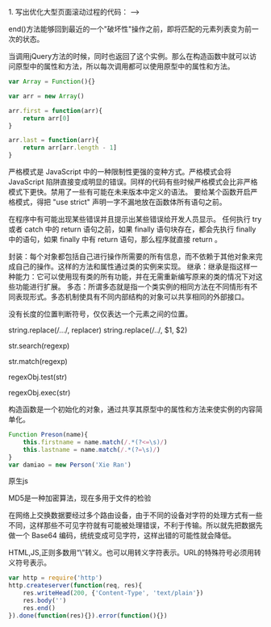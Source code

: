 1. 写出优化大型页面滚动过程的代码： -->
<!-- 将不在视口区域内的元素隐藏起来 -->
<!-- 将在视口区域的元素显示出来的代码 -->
<!-- 但是不能让它们的隐藏或显示影响页面布局 -->
<!-- 具体的隐藏方式可任意 -->

<!-- 2, jQuery相关的题目 -->
<!-- jQuery实例的end方法是什么意义 -->
end()方法能够回到最近的一个"破坏性"操作之前，即将匹配的元素列表变为前一次的状态。
<!-- jQuery实例的链式调用是如何实现的？ -->
当调用jQuery方法的时候，同时也返回了这个实例。那么在构造函数中就可以访问原型中的属性和方法，所以每次调用都可以使用原型中的属性和方法。
<!-- jQuery构造函数有哪几种调用方式？ -->
<!-- jQuery对象与HTMLElement对象有哪些区别？ -->

<!-- 3, 实现Function.prototype.bind2方法。如果可以，实现占位符的功能 -->

<!-- 4. 给Array类的实例新增如下两个方法last/first以返回数组的第一项和最后一项写出完整代码 -->
```js
var Array = Function(){}

var arr = new Array()

arr.first = function(arr){
	return arr[0]
}

arr.last = function(arr){
	return arr[arr.length - 1]
}
```

<!-- 5. 实现功能更强的函数重载，使其可以如下调用： -->

<!-- 6. 严格模式是什么？如何触发？有哪些限制？ -->
严格模式是 JavaScript 中的一种限制性更强的变种方式。严格模式会将 JavaScript 陷阱直接变成明显的错误。同样的代码有些时候严格模式会比非严格模式下更快。禁用了一些有可能在未来版本中定义的语法。
要给某个函数开启严格模式，得把 "use strict" 声明一字不漏地放在函数体所有语句之前。

<!-- 7. try catch finally 语句一般在什么情况下使用？有哪些需要注意的问题？ -->
在程序中有可能出现某些错误并且提示出某些错误给开发人员显示。
任何执行 try 或者 catch 中的 return 语句之前，如果 finally 语句块存在，都会先执行 finally 中的语句，如果 finally 中有 return 语句，那么程序就直接 return 。

<!-- 8. 使用ES5实现ES6标准库中的Map/Set两个类 -->

<!-- 9. 简述面向对象的三大特性 -->
封装：每个对象都包括自己进行操作所需要的所有信息，而不依赖于其他对象来完成自己的操作。这样的方法和属性通过类的实例来实现。
继承：继承是指这样一种能力：它可以使用现有类的所有功能，并在无需重新编写原来的类的情况下对这些功能进行扩展。
多态：所谓多态就是指一个类实例的相同方法在不同情形有不同表现形式。多态机制使具有不同内部结构的对象可以共享相同的外部接口。

<!-- 10. 什么是多重转义，在什么时候会用到？使用合适的语言描述出来。 -->

<!-- 11. 什么是正则表达式中的零宽断言？并举出至少两个使用场景。 -->
没有长度的位置判断符号，仅仅表达一个元素之间的位置。

<!-- 12. 分别说出以下几个与正则相关的函数的【各种】用法，可以查文档 -->
<!-- String.prototype.replace -->
string.replace(/.../, replacer)
string.replace(/../, $1, $2)
<!-- String.prototype.search -->
str.search(regexp)
<!-- String.prototype.match -->
str.match(regexp)
<!-- RegExp.prototype.test -->
regexObj.test(str)
<!-- RegExp.prototype.exec -->
regexObj.exec(str)

<!-- 13. 解释一下你对构造函数的理解 -->
构造函数是一个初始化的对象，通过共享其原型中的属性和方法来使实例的内容简单化。

<!-- 14. 使用js语言实现如下功能 -->
```js
Function Preson(name){
	this.firstname = name.match(/.*(?<=\s)/)
	this.lastname = name.match(/.*(?=\s)/)
}
var damiao = new Person('Xie Ran')
```
<!-- 15. 什么是vanilla.js？ -->
原生js

<!-- 16. 简述你对md5（也叫校验和、文件摘要、文件指纹）的理解 -->
MD5是一种加密算法，现在多用于文件的检验

<!-- 17. Base64编码一般用在什么场景？它存哪些问题？ -->
在网络上交换数据要经过多个路由设备，由于不同的设备对字符的处理方式有一些不同，这样那些不可见字符就有可能被处理错误，不利于传输。所以就先把数据先做一个 Base64 编码，统统变成可见字符，这样出错的可能性就会降低。

<!-- 18. HTML、JS、正则表达式、URL encode等的转义符分别是什么 -->
HTML,JS,正则多数用“\”转义。也可以用转义字符表示。URL的特殊符号必须用转义符号表示。

<!-- 19. 封装异步ajax请求为一个函数request，要求功能如下： -->
```js
var http = require('http')
http.createserver(function(req, res){
	res.writeHead(200, {'Content-Type', 'text/plain'})
	res.body('')
	res.end()
}).done(function(res){}).error(function(){})
```
<!-- 20. 为字符串对象增加一个方法replaceAll（wildcard，target），讨论poilfill -->

